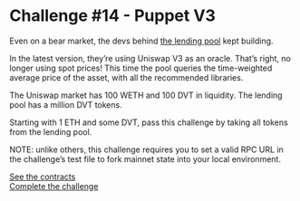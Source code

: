 # Challenge #14 - Puppet V3
Even on a bear market, the devs behind [the lending pool](https://damnvulnerabledefi.xyz/challenges/puppet-v2/) kept building.

In the latest version, they’re using Uniswap V3 as an oracle. That’s right, no longer using spot prices! This time the pool queries the time-weighted average price of the asset, with all the recommended libraries.

The Uniswap market has 100 WETH and 100 DVT in liquidity. The lending pool has a million DVT tokens.

Starting with 1 ETH and some DVT, pass this challenge by taking all tokens from the lending pool.

NOTE: unlike others, this challenge requires you to set a valid RPC URL in the challenge’s test file to fork mainnet state into your local environment.

[See the contracts](https://github.com/pistomat/damn-vulnerable-defi-foundry/tree/master/src/Contracts/puppet-v3)
<br/>
[Complete the challenge](https://github.com/pistomat/damn-vulnerable-defi-foundry/blob/master/test/Levels/puppet-v3/PuppetV3.t.sol)
